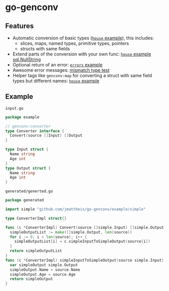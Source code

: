 # go-genconv

## Features

* Automatic conversion of basic types
  ([`house` example](https://github.com/jmattheis/go-genconv/blob/main/example/house)), this includes:
    * slices, maps, named types, primitive types, pointers
    * structs with same fields
* Extend parts of the conversion with your own
  func: [`house` example sql.NullString](https://github.com/jmattheis/go-genconv/blob/main/example/house/input.go#L9)
* Optional return of an error: [`errors` example](https://github.com/jmattheis/go-genconv/tree/main/example/errors)
* Awesome error
  messages: [mismatch type test](https://github.com/jmattheis/go-genconv/blob/main/scenario/7_error_nested_mismatch.yml)
* Helper tags like `genconv:map` for converting a struct with same field types but different
  names: [`house` example](https://github.com/jmattheis/go-genconv/blob/main/example/house/input.go#L13)

## Example

`input.go`
```go
package example

// genconv:converter
type Converter interface {
  Convert(source []Input) []Output
}

type Input struct {
  Name string
  Age int
}
type Output struct {
  Name string
  Age int
}
```
`generated/generted.go`
```go
package generated

import simple "github.com/jmattheis/go-genconv/example/simple"

type ConverterImpl struct{}

func (c *ConverterImpl) Convert(source []simple.Input) []simple.Output {
  simpleOutputList := make([]simple.Output, len(source))
  for i := 0; i < len(source); i++ {
    simpleOutputList[i] = c.simpleInputToSimpleOutput(source[i])
  }
  return simpleOutputList
}
func (c *ConverterImpl) simpleInputToSimpleOutput(source simple.Input) simple.Output {
  var simpleOutput simple.Output
  simpleOutput.Name = source.Name
  simpleOutput.Age = source.Age
  return simpleOutput
}
```